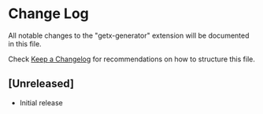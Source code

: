 # Change Log

All notable changes to the "getx-generator" extension will be documented in this file.

Check [Keep a Changelog](http://keepachangelog.com/) for recommendations on how to structure this file.

## [Unreleased]

- Initial release